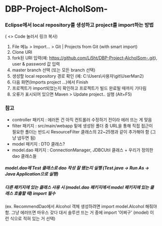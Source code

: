 # DBP-Project-AlcholSom-

### Eclipse에서 local repository를 생성하고 project를 import하는 방법
( <> Code 눌러서 링크 복사)

1. File 메뉴 > Import... > Git | Projects from Git (with smart import)
2. Clone URI
3. fork된 URI 입력(예: https://github.com/Li5ht/DBP-Project-AlcholSom-.git), user & password 값 입력
4. master branch 선택 (또는 모든 branch 선택)
5. 생성할 local repository 경로 확인 (예: C:\Users\사용자\git\UserMan2)
6. 다음 화면(Imports project ...)에서 Finish
7. 프로젝트가 import되었는지 확인하고 프로젝트가 빌드 완료될 때까지 기다림
8. 오류가 표시되어 있으면 Maven > Update project.. 실행 (Alt+F5)

### 참고
- controller 패키지 : 에러뜬 건 아직 컨트롤러 수정하기 전이라 에러 뜨는 게 맞음
- filter 패키지 : src/main/webapp 밑에 생성된 폴더 중 URL을 통해 직접 접근이 필요한 폴더는 반드시 ResourceFilter 클래스의 22~25행과 같이 추가해야 함 (그냥 냅두면 됨)
- model 패키지 : DTO 클래스?
- model.dao 패키지 : ConnectionManager, JDBCUtil 클래스 + 우리가 정의한 dao 클래스들

##### model.dao에 Test 클래스로 dao 작성 잘 됐는지 실행 (Test.java -> Run As -> Java Application으로 실행)
##### 다른 패키지에 있는 클래스 사용 시 (model.dao 패키지에서 model 패키지에 있는 클래스 호출할 때) import 필수
  (ex. RecommendDao에서 Alcohol 객체 생성하려면 import model.Alcohol 해줘야 함. 
  그냥 에러뜨면 마우스 갖다 대서 솔루션 뜨는 거 중에 import '어쩌구' (model) 이런 식으로 적혀 있는 거 선택)
